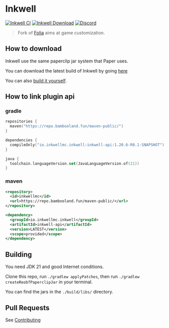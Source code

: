 # Inkwell

[![Inkwell CI](https://github.com/InkwellMC/Inkwell/actions/workflows/inkwell.yml/badge.svg)](https://github.com/InkwellMC/Inkwell/actions/workflows/inkwell.yml)
[![Inkwell Download](https://img.shields.io/github/downloads/InkwellMC/Inkwell/total?color=0&logo=github)](https://github.com/InkwellMC/Inkwell/releases/latest)
[![Discord](https://badgen.net/discord/online-members/eRvwvmEXWz?icon=discord&label=Discord&list=what)](https://discord.gg/eRvwvmEXWz)
> Fork of [Folia](https://github.com/PaperMC/Folia) aims at game customization.
## How to download
Inkwell use the same paperclip jar system that Paper uses.

You can download the latest build of Inkwell by going [here](https://github.com/InkwellMC/Inkwell/releases/latest)

You can also [build it yourself](https://github.com/InkwellMC/Inkwell#building).
## How to link plugin api
### gradle
```kotlin
repositories {
  maven("https://repo.bambooland.fun/maven-public/")
}

dependencies {
  compileOnly("io.inkwellmc.inkwell:inkwell-api:1.20.6-R0.1-SNAPSHOT")
}

java {
  toolchain.languageVersion.set(JavaLanguageVersion.of(21))
}
```
### maven
```xml
<repository>
  <id>inkwellmc</id>
  <url>https://repo.bambooland.fun/maven-public/</url>
</repository>
```
```xml
<dependency>
  <groupId>io.inkwellmc.inkwell</groupId>
  <artifactId>inkwell-api</artifactId>
  <version>LATEST</version>
  <scope>provided</scope>
</dependency>
 ```
## Building
You need JDK 21 and good Internet conditions.

Clone this repo, run `./gradlew applyPatches`, then run `./gradlew createReobfPaperclipJar` in your terminal.

You can find the jars in the `./build/libs/` directory.
## Pull Requests
See [Contributing](https://github.com/InkwellMC/Inkwell/blob/master/docs/CONTRIBUTING.md)
